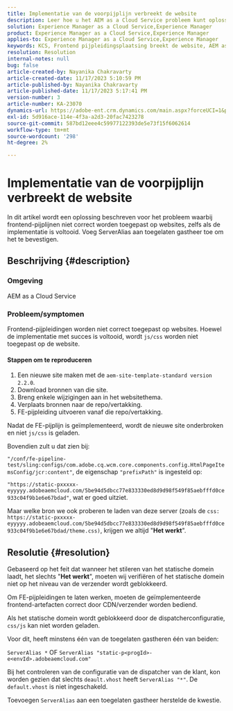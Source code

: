 ```yaml
---
title: Implementatie van de voorpijplijn verbreekt de website
description: Leer hoe u het AEM as a Cloud Service probleem kunt oplossen waarbij de implementatie van de frontend-pijplijn de website verbreekt. Voeg ServerAlias aan toegelaten gastheer toe.
solution: Experience Manager as a Cloud Service,Experience Manager
product: Experience Manager as a Cloud Service,Experience Manager
applies-to: Experience Manager as a Cloud Service,Experience Manager
keywords: KCS, Frontend pijpleidingsplaatsing breekt de website, AEM as a Cloud Service, js/css dossiers niet worden toegepast
resolution: Resolution
internal-notes: null
bug: false
article-created-by: Nayanika Chakravarty
article-created-date: 11/17/2023 5:10:59 PM
article-published-by: Nayanika Chakravarty
article-published-date: 11/17/2023 5:17:41 PM
version-number: 3
article-number: KA-23070
dynamics-url: https://adobe-ent.crm.dynamics.com/main.aspx?forceUCI=1&pagetype=entityrecord&etn=knowledgearticle&id=791f2b46-6c85-ee11-8179-6045bd0061cb
exl-id: 5d916ace-114e-4f3a-a2d3-20fac7423278
source-git-commit: 587bd12eee4c59977122393de5e73f15f6062614
workflow-type: tm+mt
source-wordcount: '298'
ht-degree: 2%

---
```


# Implementatie van de voorpijplijn verbreekt de website


In dit artikel wordt een oplossing beschreven voor het probleem waarbij frontend-pijplijnen niet correct worden toegepast op websites, zelfs als de implementatie is voltooid. Voeg ServerAlias aan toegelaten gastheer toe om het te bevestigen.



## Beschrijving {#description}


### Omgeving

AEM as a Cloud Service

### Probleem/symptomen

Frontend-pijpleidingen worden niet correct toegepast op websites. Hoewel de implementatie met succes is voltooid, wordt `js/css` worden niet toegepast op de website.

#### Stappen om te reproduceren

1. Een nieuwe site maken met de `aem-site-template-standard version 2.2.0`.
2. Download bronnen van die site.
3. Breng enkele wijzigingen aan in het websitethema.
4. Verplaats bronnen naar de repo/vertakking.
5. FE-pijpleiding uitvoeren vanaf die repo/vertakking.


Nadat de FE-pijplijn is geïmplementeerd, wordt de nieuwe site onderbroken en niet `js/css` is geladen.

Bovendien zult u dat zien bij:

`"/conf/fe-pipeline-test/sling:configs/com.adobe.cq.wcm.core.components.config.HtmlPageItemsConfig/jcr:content"`, de eigenschap `"prefixPath"` is ingesteld op:

`"https://static-pxxxxx-eyyyyy.adobeaemcloud.com/5be94d5dbcc77e833330ed8d9d98f549f85aebfffd0ce933c04f9b1e6e67bdad"`, wat er goed uitziet.

Maar welke bron we ook proberen te laden van deze server (zoals de `css: https://static-pxxxxx-eyyyyy.adobeaemcloud.com/5be94d5dbcc77e833330ed8d9d98f549f85aebfffd0ce933c04f9b1e6e67bdad/theme.css)`, krijgen we altijd &quot;<b>Het werkt</b>&quot;.


## Resolutie {#resolution}


Gebaseerd op het feit dat wanneer het stileren van het statische domein laadt, het slechts &quot;<b>Het werkt</b>&quot;, moeten wij verifiëren of het statische domein niet op het niveau van de verzender wordt geblokkeerd.

Om FE-pijpleidingen te laten werken, moeten de geïmplementeerde frontend-artefacten correct door CDN/verzender worden bediend.

Als het statische domein wordt geblokkeerd door de dispatcherconfiguratie, `css/js` kan niet worden geladen.

Voor dit, heeft minstens één van de toegelaten gastheren één van beiden:

`ServerAlias *`
OF
`ServerAlias "static-p<progId>-e<envId>.adobeaemcloud.com"`

Bij het controleren van de configuratie van de dispatcher van de klant, kon worden gezien dat slechts `deault.vhost` heeft `ServerAlias "*"`. De `default.vhost` is niet ingeschakeld.

Toevoegen `ServerAlias` aan een toegelaten gastheer herstelde de kwestie.
